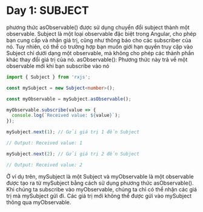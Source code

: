 # Day 1: SUBJECT
phương thức asObservable() được sử dụng chuyển đổi subject thành một observable.
Subject là một loại observable đặc biệt trong Angular, cho phép bạn cung cấp và nhận giá trị, cũng như thông báo cho các subscriber của nó. Tuy nhiên, có thể có trường hợp bạn muốn giới hạn quyền truy cập vào Subject chỉ dưới dạng một observable, mà không cho phép các thành phần khác thay đổi giá trị của nó.
asObservable(): Phương thức này trả về một observable mới khi bạn subscribe vào nó

```typescript
import { Subject } from 'rxjs';

const mySubject = new Subject<number>();

const myObservable = mySubject.asObservable();

myObservable.subscribe(value => {
  console.log(`Received value: ${value}`);
});

mySubject.next(1); // Gửi giá trị 1 đến Subject

// Output: Received value: 1

mySubject.next(2); // Gửi giá trị 2 đến Subject

// Output: Received value: 2
```
Ở ví dụ trên, mySubject là một Subject và myObservable là một observable được tạo ra từ mySubject bằng cách sử dụng phương thức asObservable(). Khi chúng ta subscribe vào myObservable, chúng ta chỉ có thể nhận các giá trị mà mySubject gửi đi. Các giá trị mới không thể được gửi vào mySubject thông qua myObservable.